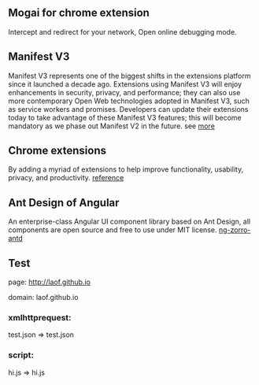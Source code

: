 ## Mogai for chrome extension 

Intercept and redirect for your network, Open online debugging mode.
## Manifest V3 

Manifest V3 represents one of the biggest shifts in the extensions platform since it launched a decade ago. Extensions using Manifest V3 will enjoy enhancements in security, privacy, and performance; they can also use more contemporary Open Web technologies adopted in Manifest V3, such as service workers and promises. Developers can update their extensions today to take advantage of these Manifest V3 features; this will become mandatory as we phase out Manifest V2 in the future. see [more](https://developer.chrome.com/docs/extensions/mv3/intro)

## Chrome extensions

By adding a myriad of extensions to help improve functionality, usability, privacy, and productivity. [reference](https://developer.chrome.com/docs/extensions/reference/)


## Ant Design of Angular

An enterprise-class Angular UI component library based on Ant Design, all components are open source and free to use under MIT license.
[ng-zorro-antd](https://ng.ant.design/components/table/zh)


## Test
page: http://laof.github.io

domain: laof.github.io

### xmlhttprequest: 

test.json => test.json

### script:  

hi.js => hi.js
